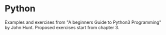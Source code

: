 # Python
Examples and exercises from "A beginners Guide to Python3 Programming" by John Hunt.
Proposed exercises start from chapter 3.